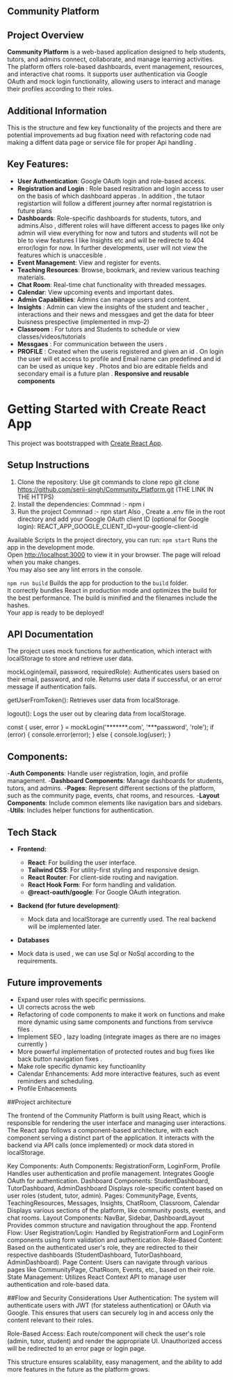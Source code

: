 ## Community Platform

## Project Overview

**Community Platform** is a web-based application designed to help students, tutors, and admins connect, collaborate, and manage learning activities. The platform offers role-based dashboards, event management, resources, and interactive chat rooms. It supports user authentication via Google OAuth and mock login functionality, allowing users to interact and manage their profiles according to their roles.

## Additional Information

This is the structure and few key functionality of the projects and there are potential improvements ad bug fixation need with refactoring code nad making a diffent data page or service file for proper Api handling .


## Key Features:

-  **User Authentication**: Google OAuth login and role-based access.
-  **Registration and Login** : Role based resitration and login access to user on the basis of which dashboard apperas . 
      In addition , the tutaor registartion will follow a different journey after normal registatrion is future plans       
-  **Dashboards**: Role-specific dashboards for students, tutors, and admins.Also , different roles will have different 
    access to pages like only admin will view everything for now and tutors and students will not be ble to view features l 
    like Insights etc and will be redirecte to 404 error/login for now. In further developments, user will not view the 
    features which is unaccesible .
-  **Event Management**: View and register for events.
-  **Teaching Resources**: Browse, bookmark, and review various teaching materials.
-  **Chat Room**: Real-time chat functionality with threaded messages.
-  **Calendar**: View upcoming events and important dates.
-  **Admin Capabilities**: Admins can manage users and content.
-  **Insights** : Admin can view the insights of the student and teacher , interactions and their news and messgaes and get 
   the data for bteer buisness prespective (implemented in mvp-2)
-  **Classroom** : For tutors and Students to schedule or view classes/videos/tutorials
-  **Messgaes** : For communication between the users .
-  **PROFILE** : Created when the useris registered and given an id . On login the user will et access to profile and Email    name can predefined and id can be used as unique key . Photos and bio are editable fields and secondary email is a 
   future plan .
   **Responsive and reusable components**






# Getting Started with Create React App
This project was bootstrapped with [Create React App](https://github.com/facebook/create-react-app).

## Setup Instructions
1. Clone the repository:
Use git commands to clone repo  git clone https://github.com/serii-singh/Community_Platform.git (THE LINK IN THE HTTPS)
2. Install the dependencies:
   Commnad :-  npm i
3. Run the project
   Commnad :-  npn start
Also , Create a .env file in the root directory and add your Google OAuth client ID (optional for Google login):
REACT_APP_GOOGLE_CLIENT_ID=your-google-client-id

 Available Scripts
In the project directory, you can run:
`npm start`
Runs the app in the development mode.\
Open [http://localhost:3000](http://localhost:3000) to view it in your browser.
The page will reload when you make changes.\
You may also see any lint errors in the console.

`npm run build`
Builds the app for production to the `build` folder.\
It correctly bundles React in production mode and optimizes the build for the best performance.
The build is minified and the filenames include the hashes.\
Your app is ready to be deployed!


## API Documentation

The project uses mock functions for authentication, which interact with localStorage to store and retrieve user data.

mockLogin(email, password, requiredRole): Authenticates users based on their email, password, and role.
Returns user data if successful, or an error message if authentication fails.

getUserFromToken(): Retrieves user data from localStorage.

logout(): Logs the user out by clearing data from localStorage.

const { user, error } = mockLogin('*******.com', '***password', 'role');
if (error) {
  console.error(error);
} else {
  console.log(user);
}

## Components:
-**Auth Components**: Handle user registration, login, and profile management.
-**Dashboard Components**: Manage dashboards for students, tutors, and admins.
-**Pages**: Represent different sections of the platform, such as the community page, events, chat rooms, and resources.
-**Layout Components**: Include common elements like navigation bars and sidebars.
-**Utils**: Includes helper functions for authentication.

## Tech Stack

- **Frontend:**
  - **React**: For building the user interface.
  - **Tailwind CSS**: For utility-first styling and responsive design.
  - **React Router**: For client-side routing and navigation.
  - **React Hook Form**: For form handling and validation.
  - **@react-oauth/google**: For Google OAuth integration.

- **Backend (for future development)**:
  - Mock data and localStorage are currently used. The real backend will be implemented later.
    
 - **Databases**
 - Mock data is used , we can use Sql or NoSql according to the requirements.


## Future improvements

- Expand user roles with specific permissions.
- UI corrects across the web
- Refactoring of code components to make it work on functions and make more dynamic using same components and functions 
  from servivce files .
-  Implement SEO , lazy loading (integrate images as there are no images currently )
-  More powerful implementation of protected routes and bug fixes like back button navigation fixes .
-  Make role specific dynamic key functioanlity
-  Calendar Enhancements: Add more interactive features, such as event reminders and scheduling.
-  Profile Enhacements


##Project architecture 

The frontend of the Community Platform is built using React, which is responsible for rendering the user interface and managing user interactions. The React app follows a component-based architecture, with each component serving a distinct part of the application. It interacts with the backend via API calls (once implemented) or mock data stored in localStorage.

Key Components:
Auth Components: RegistrationForm, LoginForm, Profile
Handles user authentication and profile management.
Integrates Google OAuth for authentication.
Dashboard Components: StudentDashboard, TutorDashboard, AdminDashboard
Displays role-specific content based on user roles (student, tutor, admin).
Pages: CommunityPage, Events, TeachingResources, Messages, Insights, ChatRoom, Classroom, Calendar
Displays various sections of the platform, like community posts, events, and chat rooms.
Layout Components: NavBar, Sidebar, DashboardLayout
Provides common structure and navigation throughout the app.
Frontend Flow:
User Registration/Login: Handled by RegistrationForm and LoginForm components using form validation and authentication.
Role-Based Content: Based on the authenticated user's role, they are redirected to their respective dashboards (StudentDashboard, TutorDashboard, AdminDashboard).
Page Content: Users can navigate through various pages like CommunityPage, ChatRoom, Events, etc., based on their role.
State Management: Utilizes React Context API to manage user authentication and role-based data.

##Flow and Security Considerations
User Authentication: The system will authenticate users with JWT (for stateless authentication) or OAuth via Google. This ensures that users can securely log in and access only the content relevant to their roles.

Role-Based Access: Each route/component will check the user's role (admin, tutor, student) and render the appropriate UI. Unauthorized access will be redirected to an error page or login page.

This structure ensures scalability, easy management, and the ability to add more features in the future as the platform grows.
